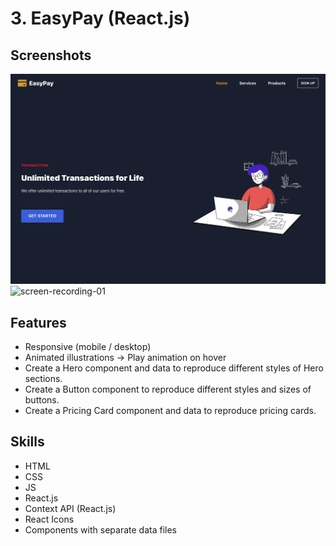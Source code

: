 # 3. EasyPay (React.js)
## Screenshots
![screenshot-01](./screenshots/screenshot-01.png)
![screen-recording-01](./screenshots/screen-recording-01.gif)

## Features
- Responsive (mobile  / desktop)
- Animated illustrations
    → Play animation on hover
- Create a Hero component and data to reproduce different styles of Hero sections.
- Create a Button component to reproduce different styles and sizes of buttons.
- Create a Pricing Card component and data to reproduce pricing cards.

## Skills
- HTML
- CSS
- JS
- React.js
- Context API (React.js)
- React Icons
- Components with separate data files